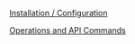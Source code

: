 [Installation / Configuration](https://github.com/Pythagoras51213/Documentation/blob/master/English_Documentation/Wallet%20CLI/Install%20and%20Configure)

[Operations and API Commands](https://github.com/Pythagoras51213/Documentation/blob/master/English_Documentation/Wallet%20CLI/Operations.md)
